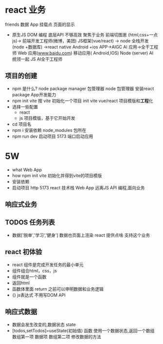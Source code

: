 # react 业务
friends 数据
App
挂载点
页面的显示
- 原生JS
  DOM 编程
  底层API 不够高效 
  聚焦于业务
  前端切图崽 (html,css+一点js)->  前端开发工程师(微博，美团) JS框架(vue/react)   -> node 全栈开发(node +数据库) ->react native Android +ios APP->AIGC AI 应用->全干工程师
  Web 应用(www.baidu.com)    移动应用( Android,IOS)
  Node (server)  AI 统领一起 JS AI全干工程师

## **项目**的创建
- npm 是什么?  node package manager  包管理器
  node 包管理器  安装react package App开发能力 
- npm init vite 
  按 vite 初始化一个项目 init
  vite vue/react 项目模版和**工程**化
- 选择一些配置
  - react
  - js
  项目模版，基于它开始开发
- cd 项目名
- npm i 安装依赖
  node_modules 包所在
- npm run dev 启动项目
  5173 端口启动应用

# 5W
- what Web App
- how npm init vite 初始化并得到vite的项目模版
- 安装依赖
- 启动项目 http 5173 react 技术栈 Web App
远离JS API 编程,面向业务 

## 响应式业务

## TODOS  任务列表
  - 数据['脱单','学习','健身']
   数据也页面上渲染 react 提供点啥 支持这个业务 

## react 初体验
- react 组件是完成开发任务的最小单元
- 组件组合html，css，js
- 组件就是一个函数
- 返回html 
- 函数体里面 return 之前可以申明数据和业务逻辑
- {} js表达式 不用写DOM API 

## 响应式数据
- 数据会发生改变的,数据状态 state 
- [todos,setTodos]=useState(初始值) 函数  使用一个数据状态,返回一个数组
  数组第一项 数据项
  数组第二项 修改数据的方法